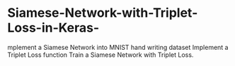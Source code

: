 # Siamese-Network-with-Triplet-Loss-in-Keras-
mplement a Siamese Network into MNIST hand writing dataset Implement a Triplet Loss function Train a Siamese Network with Triplet Loss.
